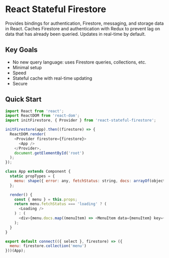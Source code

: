 # React Stateful Firestore

Provides bindings for authentication, Firestore, messaging, and storage data in React. Caches Firestore and authentication with Redux to prevent lag on data that has already been queried. Updates in real-time by default.

## Key Goals

* No new query language: uses Firestore queries, collections, etc.
* Minimal setup
* Speed
* Stateful cache with real-time updating
* Secure

## Quick Start

```js
import React from 'react';
import ReactDOM from 'react-dom';
import initFirestore, { Provider } from 'react-stateful-firestore';

initFirestore(app).then((firestore) => {
  ReactDOM.render(
    <Provider firestore={firestore}>
      <App />
    </Provider>,
    document.getElementById('root')
  );
});
```

```js
class App extends Component {
  static propTypes = {
    menu: shape({ error: any, fetchStatus: string, docs: arrayOf(object) })
  };

  render() {
    const { menu } = this.props;
    return menu.fetchStatus === 'loading' ? (
      <Loading />
    ) : (
      <div>{menu.docs.map((menuItem) => <MenuItem data={menuItem} key={menuItem.id} />)}</div>
    );
  }
}

export default connect(({ select }, firestore) => ({
  menu: firestore.collection('menu')
}))(App);
```
